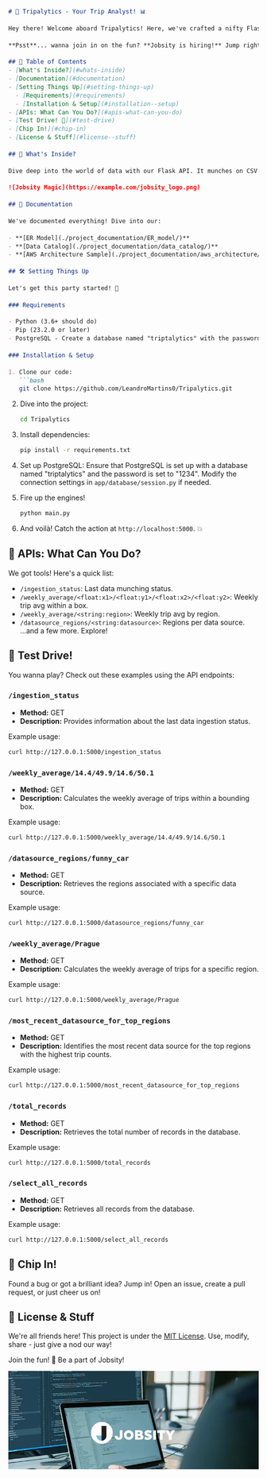 ```markdown
# 🚗 Tripalytics - Your Trip Analyst! 📊

Hey there! Welcome aboard Tripalytics! Here, we've crafted a nifty Flask API that swallows CSV data and serves up some fun analytics. Why? Well, because we can! 🥳

**Psst**... wanna join in on the fun? **Jobsity is hiring!** Jump right in!

## 📜 Table of Contents
- [What's Inside?](#whats-inside)
- [Documentation](#documentation)
- [Setting Things Up](#setting-things-up)
  - [Requirements](#requirements)
  - [Installation & Setup](#installation--setup)
- [APIs: What Can You Do?](#apis-what-can-you-do)
- [Test Drive! 🚀](#test-drive)
- [Chip In!](#chip-in)
- [License & Stuff](#license--stuff)

## 🧐 What's Inside?

Dive deep into the world of data with our Flask API. It munches on CSV files, stores data in PostgreSQL, and even plays with them to give you cool insights.

![Jobsity Magic](https://example.com/jobsity_logo.png)

## 📖 Documentation

We've documented everything! Dive into our:

- **[ER Model](./project_documentation/ER_model/)**
- **[Data Catalog](./project_documentation/data_catalog/)**
- **[AWS Architecture Sample](./project_documentation/aws_architecture/)**

## 🛠 Setting Things Up

Let's get this party started! 🎉

### Requirements

- Python (3.6+ should do)
- Pip (23.2.0 or later)
- PostgreSQL - Create a database named "triptalytics" with the password "1234"
  
### Installation & Setup

1. Clone our code:
   ```bash
   git clone https://github.com/LeandroMartins0/Tripalytics.git
   ```

2. Dive into the project:
   ```bash
   cd Tripalytics
   ```

3. Install dependencies:
   ```bash
   pip install -r requirements.txt
   ```

4. Set up PostgreSQL:
   Ensure that PostgreSQL is set up with a database named "triptalytics" and the password is set to "1234". Modify the connection settings in `app/database/session.py` if needed.

5. Fire up the engines!
   ```bash
   python main.py
   ```

6. And voilà! Catch the action at `http://localhost:5000`. 💥

## 🎯 APIs: What Can You Do?

We got tools! Here's a quick list:
- `/ingestion_status`: Last data munching status.
- `/weekly_average/<float:x1>/<float:y1>/<float:x2>/<float:y2>`: Weekly trip avg within a box.
- `/weekly_average/<string:region>`: Weekly trip avg by region.
- `/datasource_regions/<string:datasource>`: Regions per data source.
...and a few more. Explore!

## 🚀 Test Drive!

You wanna play? Check out these examples using the API endpoints:

### `/ingestion_status`

- **Method:** GET
- **Description:** Provides information about the last data ingestion status.

Example usage:
```bash
curl http://127.0.0.1:5000/ingestion_status
```

### `/weekly_average/14.4/49.9/14.6/50.1`

- **Method:** GET
- **Description:** Calculates the weekly average of trips within a bounding box.

Example usage:
```bash
curl http://127.0.0.1:5000/weekly_average/14.4/49.9/14.6/50.1
```

### `/datasource_regions/funny_car`

- **Method:** GET
- **Description:** Retrieves the regions associated with a specific data source.

Example usage:
```bash
curl http://127.0.0.1:5000/datasource_regions/funny_car
```

### `/weekly_average/Prague`

- **Method:** GET
- **Description:** Calculates the weekly average of trips for a specific region.

Example usage:
```bash
curl http://127.0.0.1:5000/weekly_average/Prague
```

### `/most_recent_datasource_for_top_regions`

- **Method:** GET
- **Description:** Identifies the most recent data source for the top regions with the highest trip counts.

Example usage:
```bash
curl http://127.0.0.1:5000/most_recent_datasource_for_top_regions
```

### `/total_records`

- **Method:** GET
- **Description:** Retrieves the total number of records in the database.

Example usage:
```bash
curl http://127.0.0.1:5000/total_records
```

### `/select_all_records`

- **Method:** GET
- **Description:** Retrieves all records from the database.

Example usage:
```bash
curl http://127.0.0.1:5000/select_all_records
```

## 🤝 Chip In!

Found a bug or got a brilliant idea? Jump in! Open an issue, create a pull request, or just cheer us on!

## 📄 License & Stuff

We're all friends here! This project is under the [MIT License](LICENSE). Use, modify, share - just give a nod our way!

Join the fun! 🎉 Be a part of Jobsity!

![Cool Jobsity Team](./project_documentation/image/jobsity.png)
```